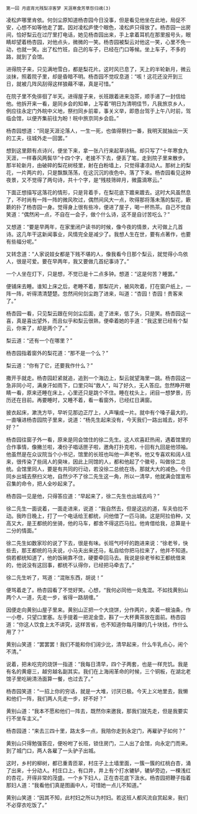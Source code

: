     第一回 月底宵光残梨凉客梦 天涯寒食芳草怨归魂(3) 

   凌松庐哪里肯依。何剑尘原知道杨杏园今日没事，但是看见他坐在此地，局促不安，心想不如等他走了罢。因对凌松庐使个眼色，凌松庐只得放了。杨杏园一出房间，恰好梨云在过厅里打电话，她见杨杏园出来，手上拿着耳机在那里报号头，眼睛却望着杨杏园，对他点头，微微的一笑。杨杏园被梨云对他这一笑，心里不免一动，也就一笑。出了松竹班，自己的车子，已经在门口等候。坐上车子，不多的路，就到了会馆。

   进得院子来，只见满地雪白，都是梨花片。这时风已息了，天上的半轮新月，微云淡抹，照着院子里，却是昏暗不明。杨杏园不觉叹息道：“咳！这花还没开到三日，就被几阵风刮得这样狼藉不堪，真是可惜。”

   在院子里不免徘徊了半天。进得屋子来，长班跟着进来泡茶，顺手递了一封信给他。他拆开来一看，是同乡会的知单，上写着“明日为清明佳节，凡我旅京乡人，例应往永定门外皖中义地，祭扫同乡前辈，事关义举，即恳台驾于上午八时前，驾临会馆，以便齐集前往为盼！皖中旅京同乡会启。”

   杨杏园想道：“同是天涯沦落人，一生一死，也值得祭扫一番，我明天就抽出一天的工夫，往城外走一回罢。”

   想到这里颇有点诗兴，便坐下来，拿一张八行来起草诗稿。却只写了“十年寒食九天涯，一样春风两鬓华”十四个字，老接不下去，便丢了笔，走到院子里来散步。那半轮新月，由破碎的梨花树枝里，射在白粉墙上，只觉得凄凉动人。那树上的梨花，一片两片的，只是飘飘荡荡，在这沉沉的夜色中。落了下来。杨杏园看见这种夜景，又不觉得了两句诗，共十个字，是“残枝筛碎月，微露滴寒云。”

   下面正想描写这落花的情形，只是背着手，在梨花底下踱来踱去。这时大风虽然息了，不时尚有一阵一阵的微风吹过，偶然间风大一点，吹得那将落未落的梨花，簌簌的扑了杨杏园一身。觉得身上很有些冷，便进了屋子，喝一杯热茶。自己不觉自笑道：“偶然闲一点，不自在一会子，做个什么诗，这不是自讨苦吃么？”

   又想道：“要是早两年，在家里闭户读书的时候，像今夜的情景，大可做上几首诗。这几年干这新闻事业，风情完全是减少了。我想人生在世，要有点著作，也要有些福分呢。”

   又转念道：“人家说妓女都是下贱不堪的人，像我看今日那个梨云，就觉得小鸟依人，很是可爱。要在早两年，我又要做几首纪事诗了。”

   一个人坐在灯下，只是想，不觉已是十二点多钟。想道：“这是何苦？睡罢。”

   便铺床去睡。谁知上床之后，老睡不着，那梨花片，被风吹着，打在窗户纸上，一阵一阵，听得清清楚楚。忽然间何剑尘跑了进来，叫道：“杏园！杏园！贵客来了。”

   杨杏园一看，只见梨云跟在何剑尘后面，走了进来，低了头，只是笑。杨杏园这一喜，真是喜出望外，而且似乎和梨云很熟，便牵着她的手道：“我这里已经有个梨云，你来了，却是两个了。”

   梨云道：“还有一个在哪里？”

   杨杏园指着窗外的梨花道：“那不是一个么？”

   梨云道：“你有了它，还要我作什么？”

   撒开手就走。杨杏园赶紧就追，追到一个海边上，梨云就望海里一跳。杨杏园这一急非同小可，满身汗如雨下，口里只叫“救人”，叫了好久，无人答应。忽然睁开眼睛一看，原来还睡在床上，心里还只是跳个不住。睡在枕头上，闭目一想梦景，历历还在目前。再要睡时，又睡不着，看一看窗外，已经红日满窗。

   披衣起床，漱洗方毕，早听见那边正厅上，人声嚷成一片。就中有个嗓子最大的，一直嚷进杨杏园院子里来，说道：“杨先生起来没有，今天我们一路出城去，好不好？”

   杨杏园往窗子外一看，原来是同会馆住的徐二先生。这人欢喜赶热闹，遇着馆里的合作事情，像撇兰啦，凑份子唱话匣子啦，邀角打扑克啦，十回有九回是他领袖。他虽然是在众议院当个小书记，馆里的长班也叫他一声老爷。他又专喜欢和阔人往来，很传染了些阔人的臭味，因此上同馆的人，都和他起了个徽号，叫做徐二总统。会馆里同人，要是有共同的行动，若没徐二总统在场，那就大大的减色。今日同乡出城去祭扫义地，自然少不了徐二先生这一角，所以一清早，他就满会馆宣布召集的命令，把人全吵起来了。

   杨杏园一见是他，只得答应道：“早起来了，徐二先生也出城去吗？”

   徐二先生一面说着，一面走进来，说道：“我自然去，但是这远的道，车夫伯拉不动。我昨日晚上，打了一个电话给王都统，问他借了一匹马骑。这是阿拉伯种，又高又大，是王都统的坐骑，他的马车，都舍不得这匹马拉。他肯借给我，总算是十二分的情面。”

   徐二先生如数家珍的说了下去，很是有味。长班气吁吁的跑进来说：“徐老爷，快些去，那王都统的马夫说，小马夫出来还马，私自给你把马拉来了，他并不知道。倘若都统知道了，他的饭碗靠不住，硬要牵回马去。我说是徐老爷和王都统借来的，他说没有这回事，都统不认得你，已经把马牵去了。”

   徐二先生听了，骂道：“混账东西，胡说！”

   便骂着走了。杨杏园看了不觉好笑。心想，“我何必同他一处鬼混。不如找黄别山两个人一道，先走一步，省得一路胡缠。”

   因便走向黄别山屋子里来。黄别山正把一个大烧饼，分作两片，夹着一根油条，作一小卷，只望口里塞。左手提着一把泥金壶，斟了一大杯黄茶放在面前。杨杏园道：“你这人饮食上太不讲究，这样苦省，也不知道你每月赚的几十块钱，作什么用了？”

   黄别山笑道：“罢罢罢！我们不能和你们阔少比，清早起来，什么牛乳点心，闹个不清。”

   说着，把未吃完的烧饼一指道：“我每日清早，四个子两套，也是一样充饥。我是有名的黄瘪三，越穷越名副其实。我们在上海闹革命的时候，三个铜板，在湖北老馆子里吃碗清汤面算一餐，也过去了。”

   杨杏园笑道：“一招上你的穷话，就是一大堆，讨厌已极。今天上义地里去，我懒和他们一阵，我们两人先走一步，好不好？”

   黄别山道：“我本不愿和他们一阵去，既然你来邀我，那我们就先走，但是我要实行不坐车主义。”

   杨杏园道：“来去三四十里，路太多一点，我陪你走到永定门，再雇驴子如何？”

   黄别山只得勉强答应，便吩咐了长班，锁住房门，二人出了会馆，向永定门而来。到了城门口，两人各雇了一头驴子出城。

   这时，乡村的柳树，都已重青匝翠，村庄子上土墙里面，一簇一簇的红桃白杏，涌了出来，十分动人。村庄口上，有口井，井上有个打水辘轳，辘轳旁边，一棵浅红的杏花，开得非常的茂盛。一个乡下妇人，正在杏花底下汲水。杨杏园把鞭子指着那妇人道：“我看他们真是图画中人，可惜她一点儿不知道。”

   黄别山笑道：“因其不知，此村妇之所以为村妇。若这班人都风流自赏起来，我们不必穿衣吃饭了。”

